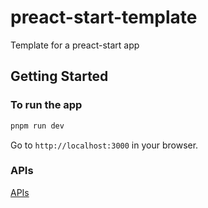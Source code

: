 # preact-start-template
Template for a preact-start app

## Getting Started

### To run the app
```bash
pnpm run dev
```

Go to `http://localhost:3000` in your browser.


### APIs

[APIs](https://www.npmjs.com/package/preact-start)
